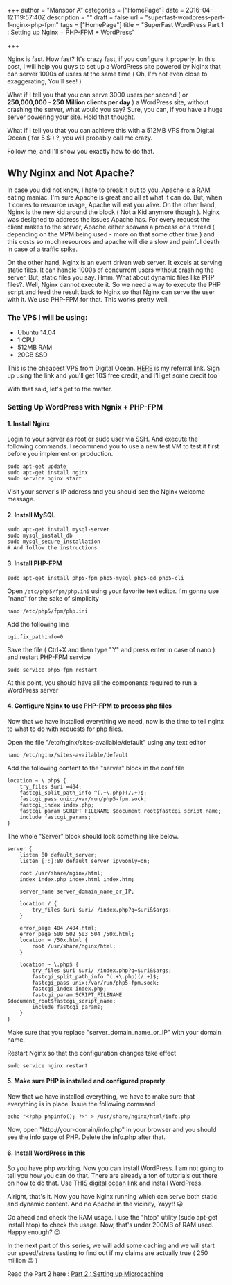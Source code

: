 +++
author = "Mansoor A"
categories = ["HomePage"]
date = 2016-04-12T19:57:40Z
description = ""
draft = false
url = "superfast-wordpress-part-1-nginx-php-fpm"
tags = ["HomePage"]
title = "SuperFast WordPress Part 1 : Setting up Nginx + PHP-FPM + WordPress"

+++


Nginx is fast. How fast? It's crazy fast, if you configure it properly. In this post, I will help you guys to set up a WordPress site powered by Nginx that can server 1000s of users at the same time ( Oh, I'm not even close to exaggerating, You'll see! )

What if I tell you that you can serve 3000 users per second ( or **250,000,000 - 250 Million clients per day** ) a WordPress site, without crashing the server, what would you say? Sure, you can, if you have a huge server powering your site. Hold that thought.

What if I tell you that you can achieve this with a 512MB VPS from Digital Ocean ( for 5 $ ) ?, you will probably call me crazy.

Follow me, and I'll show you exactly how to do that.

## Why Nginx and Not Apache?

In case you did not know, I hate to break it out to you. Apache is a RAM eating maniac. I'm sure Apache is great and all at what it can do. But, when it comes to resource usage, Apache will eat you alive. On the other hand, Nginx is the new kid around the block ( Not a Kid anymore though ). Nginx was designed to address the issues Apache has. For every request the client makes to the server, Apache either spawns a process or a thread ( depending on the MPM being used - more on that some other time ) and this costs so much resources and apache will die a slow and painful death in case of a traffic spike.

On the other hand, Nginx is an event driven web server. It excels at serving static files. It can handle 1000s of concurrent users without crashing the server. But, static files you say. Hmm. What about dynamic files like PHP files?. Well, Nginx cannot execute it. So we need a way to execute the PHP script and feed the result back to Nginx so that Nginx can serve the user with it. We use PHP-FPM for that. This works pretty well.

 

### The VPS I will be using:

  * Ubuntu 14.04
  * 1 CPU
  * 512MB RAM
  * 20GB SSD

This is the cheapest VPS from Digital Ocean. <a href="https://m.do.co/c/b63c500f6bcd" target="_blank">HERE</a> is my referral link. Sign up using the link and you'll get 10$ free credit, and I'll get some credit too

 

With that said, let's get to the matter.

### Setting Up WordPress with Ngnix + PHP-FPM


#### 1. Install Nginx

Login to your server as root or sudo user via SSH. And execute the following commands. I recommend you to use a new test VM to test it first before you implement on production.

```shell
sudo apt-get update
sudo apt-get install nginx
sudo service nginx start
```

Visit your server's IP address and you should see the Nginx welcome message.

#### 2. Install MySQL

```shell
sudo apt-get install mysql-server
sudo mysql_install_db
sudo mysql_secure_installation
# And follow the instructions
```

#### 3. Install PHP-FPM

```shell
sudo apt-get install php5-fpm php5-mysql php5-gd php5-cli
```
Open `/etc/php5/fpm/php.ini` using your favorite text editor. I'm gonna use "nano" for the sake of simplicity
```shell
nano /etc/php5/fpm/php.ini
```

Add the following line
```shell
cgi.fix_pathinfo=0
```
Save the file ( Ctrl+X and then type "Y" and press enter in case of nano ) and restart PHP-FPM service
```shell
sudo service php5-fpm restart
```

At this point, you should have all the components required to run a WordPress server

#### 4. Configure Nginx to use PHP-FPM to process php files

Now that we have installed everything we need, now is the time to tell nginx to what to do with requests for php files.

Open the file "/etc/nginx/sites-available/default" using any text editor

```shell
nano /etc/nginx/sites-available/default
```

Add the following content to the "server" block in the conf file

```nginx
location ~ \.php$ {
    try_files $uri =404;
    fastcgi_split_path_info ^(.+\.php)(/.+)$;
    fastcgi_pass unix:/var/run/php5-fpm.sock;
    fastcgi_index index.php;
    fastcgi_param SCRIPT_FILENAME $document_root$fastcgi_script_name;
    include fastcgi_params;
}
```

The whole "Server" block should look something like below.

```nginx
server {
    listen 80 default_server;
    listen [::]:80 default_server ipv6only=on;

    root /usr/share/nginx/html;
    index index.php index.html index.htm;

    server_name server_domain_name_or_IP;

    location / {
        try_files $uri $uri/ /index.php?q=$uri&$args;
    }

    error_page 404 /404.html;
    error_page 500 502 503 504 /50x.html;
    location = /50x.html {
        root /usr/share/nginx/html;
    }

    location ~ \.php$ {
        try_files $uri $uri/ /index.php?q=$uri&$args;
        fastcgi_split_path_info ^(.+\.php)(/.+)$;
        fastcgi_pass unix:/var/run/php5-fpm.sock;
        fastcgi_index index.php;
        fastcgi_param SCRIPT_FILENAME $document_root$fastcgi_script_name;
        include fastcgi_params;
    }
}
```

Make sure that you replace "server_domain_name_or_IP" with your domain name.

Restart Nginx so that the configuration changes take effect

```
sudo service nginx restart
```

#### 5. Make sure PHP is installed and configured properly

Now that we have installed everything, we have to make sure that everything is in place. Issue the following command

```
echo "<?php phpinfo(); ?>" > /usr/share/nginx/html/info.php
```

Now, open "http://your-domain/info.php" in your browser and you should see the info page of PHP. Delete the info.php after that.

#### 6. Install WordPress in this

So you have php working. Now you can install WordPress. I am not going to tell you how you can do that. There are already a ton of tutorials out there on how to do that. Use [THIS digital ocean link](https://www.digitalocean.com/community/tutorials/how-to-install-wordpress-with-nginx-on-ubuntu-14-04) and install WordPress.

Alright, that's it. Now you have Nginx running which can serve both static and dynamic content. And no Apache in the vicinity, Yayy!! 😀

Go ahead and check the RAM usage. I use the "htop" utility (sudo apt-get install htop) to check the usage. Now, that's under 200MB of RAM used. Happy enough? 😉

In the next part of this series, we will add some caching and we will start our speed/stress testing to find out if my claims are actually true ( 250 million 😉 )

Read the Part 2 here : [Part 2 : Setting up Microcaching](https://digitz.org/blog/superfast-wordpress-part-2-nginx-fastcgi-microcaching/)

